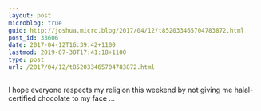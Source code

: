 ```yaml
---
layout: post
microblog: true
guid: http://joshua.micro.blog/2017/04/12/t852033465704783872.html
post_id: 33606
date: 2017-04-12T16:39:42+1100
lastmod: 2019-07-30T17:41:18+1100
type: post
url: /2017/04/12/t852033465704783872.html
---
```

I hope everyone respects my religion this weekend by not giving me halal-certified chocolate to my face ...
